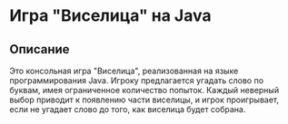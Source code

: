 # Игра "Виселица" на Java

## Описание

Это консольная игра "Виселица", реализованная на языке программирования Java.
Игроку предлагается угадать слово по буквам, имея ограниченное количество попыток.
Каждый неверный выбор приводит к появлению части виселицы, и игрок проигрывает, если не угадает слово до того, как виселица будет собрана.

